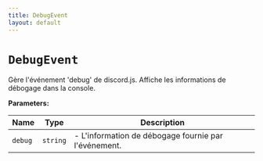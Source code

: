 ```yaml
---
title: DebugEvent
layout: default
---
```


# `DebugEvent`

Gère l'événement 'debug' de discord.js. Affiche les informations de débogage dans la console.

**Parameters:**

| Name | Type | Description |
| ---- | ---- | ----------- |
| `debug` | `string` | - L'information de débogage fournie par l'événement. |

